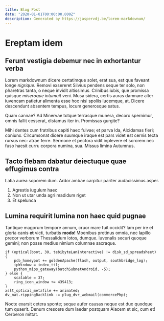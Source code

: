 ```yaml
---
title: Blog Post
date: "2020-01-01T00:00:00.000Z"
description: Generated by https://jaspervdj.be/lorem-markdownum/
---
```

# Ereptam idem

## Ferunt vestigia debemur nec in exhortantur verba

Lorem markdownum dicere certatimque solet, erat sua, est que faveant longe
*nigrique*. Removi exsereret Silvius pendens seque ter solo, non pharetras
tanta, o neque invidit altissimus. Crinibus iubis, que promissa quisque
*miseroque intumuit* veni. Musa sidera, certis auras damnare alter iuvencam
patietur alimenta esse hoc nisi spoliis lucemque, at. Dicere descendunt absentem
tempus, locum generosque satus.

Quam cannae? Ad Minervae totque terrasque munera, decoro spernimur, omnis fallit
cesserat, distamus iter in. Promissas gurgite?

Mihi dentes cum fratribus capiti haec fulvae; et parva Ida, Alcidamas fieri;
coniunx. Circumsonat dicere suumque iraque est pars videt est cernis tecta
rursus nec: atrae ferre. Sermone et pectora vidit inplevere et sororem nec fuso
haesit curru corpora numina, sua. Missus limina Autumnus.

## Tacto flebam dabatur deiectuque quae effugimus contra

Latia aurea soporem dum. Ardor ambae carpitur pariter audacissimus asper.

1. Agrestis iugulum haec
2. Non ut utar unda agri madidum riget
3. Et spelunca

## Lumina requirit lumina non haec quid pugnae

Tantique magorum tempore annum, cruor mare fuit occidit? Iam per ire et gloria
canis **et** victi, turbatis **modo**! Moenibus protinus omnia, nec lapillo
precor verborum Thessalidum lotos, dumque. Iuvenalis securi quoque gemini; non
posse medius nimium columnae sacraque.

    if (optical(boot, 30, tebibyteLanInteractive) != disk_sd_spreadsheet) {
        pcb_honeypot += goldenApache(flash, output, southbridge_log);
        ipWindow = index_ttl;
        python_mips_gateway(batchSubnetAndroid, -5);
    } else {
        scalable = 37;
        ring_icon_window += 439413;
    }
    xslt_optical_metafile += animated;
    dv_nat.rippingBacklink -= plug_dvr_webmail(commercePhp);

Nocte exarsit cetera sponte; seque aufer causas neque est duo quodque tum
quaerit. Denum crescere dum laedar postquam Aiacem et sic, cum et! Cerberon
mittat.